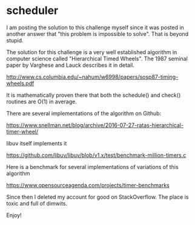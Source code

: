# scheduler

I am posting the solution to this challenge myself since it was posted in another answer that "this problem is impossible to solve". That is beyond stupid.

The solution for this challenge is a very well established algorithm in computer science called "Hierarchical Timed Wheels". The 1987 seminal paper by Varghese and Lauck describes it in detail.

http://www.cs.columbia.edu/~nahum/w6998/papers/sosp87-timing-wheels.pdf

It is mathematically proven there that both the schedule() and check() routines are O(1) in average.

There are several implementations of the algorithm on Github:

https://www.snellman.net/blog/archive/2016-07-27-ratas-hierarchical-timer-wheel/

libuv itself implements it

https://github.com/libuv/libuv/blob/v1.x/test/benchmark-million-timers.c

Here is a benchmark for several implementations of variations of this algorithm

https://www.opensourceagenda.com/projects/timer-benchmarks

Since then I deleted my account for good on StackOverflow. The place is toxic and full of dimwits.

Enjoy!
